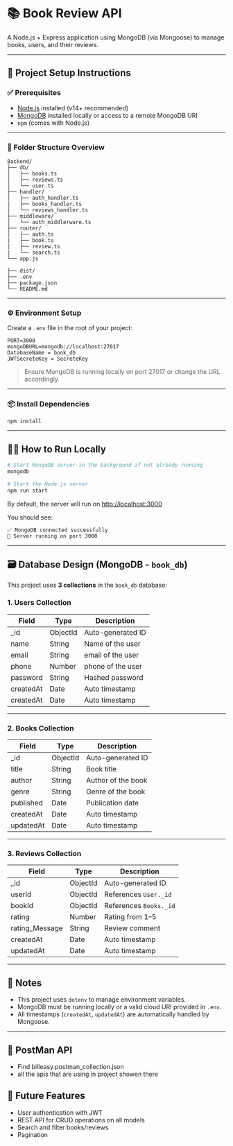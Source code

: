 # 📚 Book Review API

A Node.js + Express application using MongoDB (via Mongoose) to manage books, users, and their reviews.

---

## 🚀 Project Setup Instructions

### ✅ Prerequisites

- [Node.js](https://nodejs.org/en/) installed (v14+ recommended)
- [MongoDB](https://www.mongodb.com/try/download/community) installed locally or access to a remote MongoDB URI
- `npm` (comes with Node.js)

---

### 📁 Folder Structure Overview

```
Backend/
├── db/
│   ├── books.ts
│   ├── reviews.ts
│   └── user.ts
├── handler/
│   ├── auth_handler.ts
|   ├── books_handler.ts
│   └── reviews_handler.ts
├── middleware/
│   └── auth_middlerware.ts
├── router/
│   ├── auth.ts
|   ├── book.ts
|   ├── review.ts
|   └── search.ts
└── app.js

├── dist/
├── .env
├── package.json
└── README.md
```

---

### ⚙️ Environment Setup

Create a `.env` file in the root of your project:

```env
PORT=3000
mongoDBURL=mongodb://localhost:27017
DatabaseName = book_db
JWTSecreteKey = SecreteKey
```

> Ensure MongoDB is running locally on port 27017 or change the URL accordingly.

---

### 📦 Install Dependencies

```bash
npm install
```

---

## 🧑‍💻 How to Run Locally

```bash
# Start MongoDB server in the background if not already running
mongodb

# Start the Node.js server
npm run start
```

By default, the server will run on [http://localhost:3000](http://localhost:3000)

You should see:
```
✅ MongoDB connected successfully
🚀 Server running on port 3000
```

---

## 🗃️ Database Design (MongoDB - `book_db`)

This project uses **3 collections** in the `book_db` database:

### 1. **Users Collection**
| Field     | Type   | Description         |
|-----------|--------|---------------------|
| _id       | ObjectId | Auto-generated ID |
| name      | String | Name of the user    |
| email     | String | email of the user   |
| phone     | Number | phone of the user   |
| password  | String | Hashed password     |
| createdAt | Date     | Auto timestamp    |
| createdAt | Date     | Auto timestamp    |

---

### 2. **Books Collection**
| Field     | Type     | Description         |
|-----------|----------|---------------------|
| _id       | ObjectId | Auto-generated ID   |
| title     | String   | Book title          |
| author    | String   | Author of the book  |
| genre     | String   | Genre of the book   |
| published | Date     | Publication date    |
| createdAt | Date     | Auto timestamp      |
| updatedAt | Date     | Auto timestamp      |

---

### 3. **Reviews Collection**
| Field            | Type     | Description                        |
|------------------|----------|------------------------------------|
| _id              | ObjectId | Auto-generated ID                  |
| userId           | ObjectId | References `User._id`              |
| bookId           | ObjectId | References `Books._id`             |
| rating           | Number   | Rating from 1–5                    |
| rating_Message   | String   | Review comment                     |
| createdAt        | Date     | Auto timestamp                     |
| updatedAt        | Date     | Auto timestamp                     |

---

## 📌 Notes

- This project uses `dotenv` to manage environment variables.
- MongoDB must be running locally or a valid cloud URI provided in `.env`.
- All timestamps (`createdAt`, `updatedAt`) are automatically handled by Mongoose.

---

## 📮 PostMan API

- Find billeasy.postman_collection.json 
- all the apis that are using in project showen there



## 📮 Future Features

- User authentication with JWT
- REST API for CRUD operations on all models
- Search and filter books/reviews
- Pagination